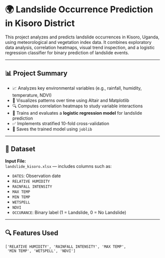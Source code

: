 # 🌍 Landslide Occurrence Prediction in Kisoro District

This project analyzes and predicts landslide occurrences in Kisoro, Uganda, using meteorological and vegetation index data. It combines exploratory data analysis, correlation heatmaps, visual trend inspection, and a logistic regression classifier for binary prediction of landslide events.

---

## 📊 Project Summary

- 📈 Analyzes key environmental variables (e.g., rainfall, humidity, temperature, NDVI)
- 🔁 Visualizes patterns over time using Altair and Matplotlib
- 🔍 Computes correlation heatmaps to study variable interactions
- 🤖 Trains and evaluates a **logistic regression model** for landslide prediction
- ✅ Implements stratified 10-fold cross-validation
- 💾 Saves the trained model using `joblib`

---

## 📁 Dataset

**Input File:**  
`landslide_kisoro.xlsx` — includes columns such as:

- `DATES`: Observation date
- `RELATIVE HUMIDITY`
- `RAINFALL INTENSITY`
- `MAX TEMP`
- `MIN TEMP`
- `WETSPELL`
- `NDVI`
- `OCCURANCE`: Binary label (1 = Landslide, 0 = No Landslide)

---

## 🔍 Features Used

```text
['RELATIVE HUMIDITY', 'RAINFALL INTENSITY', 'MAX TEMP', 
 'MIN TEMP', 'WETSPELL', 'NDVI']
